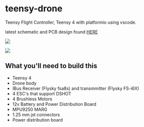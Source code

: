 # teensy-drone

Teensy Flight Controller, Teensy 4 with platformio using vscode.

latest schematic and PCB design found [HERE](https://easyeda.com/mc18g13/teensy-drone)

![](https://image.easyeda.com/histories/edefd86112da491591a4318cc101e628.png)

![](https://image.easyeda.com/histories/5178226b8f9e4a0181dd57564860cdf3.png)

## What you'll need to build this

* Teensy 4
* Drone body
* IBus Receiver (Flysky fsa8s) and transmmitter (Flysky FS-i6X)
* 4 ESC's that support DSHOT
* 4 Brushless Motors
* 12v Battery and Power Distribution Board
* MPU9250 MARG
* 1.25 mm jst connectors
* Power distribution board
